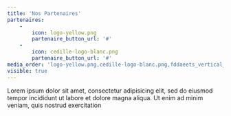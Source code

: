 ```yaml
---
title: 'Nos Partenaires'
partenaires:
    -
        icon: logo-yellow.png
        partenaire_button_url: '#'
    -
        icon: cedille-logo-blanc.png
        partenaire_button_url: '#'
media_order: 'logo-yellow.png,cedille-logo-blanc.png,fddaeets_vertical_color copie.jpg'
visible: true
---
```


Lorem ipsum dolor sit amet, consectetur adipisicing elit, sed do eiusmod tempor incididunt ut labore et
dolore magna aliqua. Ut enim ad minim veniam, quis nostrud exercitation
